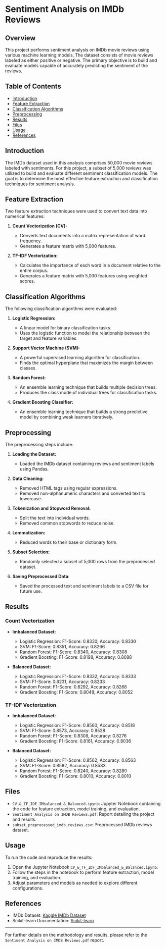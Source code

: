 # Sentiment Analysis on IMDb Reviews

## Overview
This project performs sentiment analysis on IMDb movie reviews using various machine learning models. The dataset consists of movie reviews labeled as either positive or negative. The primary objective is to build and evaluate models capable of accurately predicting the sentiment of the reviews.

## Table of Contents
- [Introduction](#introduction)
- [Feature Extraction](#feature-extraction)
- [Classification Algorithms](#classification-algorithms)
- [Preprocessing](#preprocessing)
- [Results](#results)
- [Files](#files)
- [Usage](#usage)
- [References](#references)

## Introduction
The IMDb dataset used in this analysis comprises 50,000 movie reviews labeled with sentiments. For this project, a subset of 5,000 reviews was utilized to build and evaluate different sentiment classification models. The goal is to determine the most effective feature extraction and classification techniques for sentiment analysis.

## Feature Extraction
Two feature extraction techniques were used to convert text data into numerical features:
1. **Count Vectorization (CV):**
   - Converts text documents into a matrix representation of word frequency.
   - Generates a feature matrix with 5,000 features.

2. **TF-IDF Vectorization:**
   - Calculates the importance of each word in a document relative to the entire corpus.
   - Generates a feature matrix with 5,000 features using weighted scores.

## Classification Algorithms
The following classification algorithms were evaluated:
1. **Logistic Regression:**
   - A linear model for binary classification tasks.
   - Uses the logistic function to model the relationship between the target and feature variables.

2. **Support Vector Machine (SVM):**
   - A powerful supervised learning algorithm for classification.
   - Finds the optimal hyperplane that maximizes the margin between classes.

3. **Random Forest:**
   - An ensemble learning technique that builds multiple decision trees.
   - Produces the class mode of individual trees for classification tasks.

4. **Gradient Boosting Classifier:**
   - An ensemble learning technique that builds a strong predictive model by combining weak learners iteratively.

## Preprocessing
The preprocessing steps include:
1. **Loading the Dataset:**
   - Loaded the IMDb dataset containing reviews and sentiment labels using Pandas.
   
2. **Data Cleaning:**
   - Removed HTML tags using regular expressions.
   - Removed non-alphanumeric characters and converted text to lowercase.
   
3. **Tokenization and Stopword Removal:**
   - Split the text into individual words.
   - Removed common stopwords to reduce noise.
   
4. **Lemmatization:**
   - Reduced words to their base or dictionary form.
   
5. **Subset Selection:**
   - Randomly selected a subset of 5,000 rows from the preprocessed dataset.
   
6. **Saving Preprocessed Data:**
   - Saved the processed text and sentiment labels to a CSV file for future use.

## Results
### Count Vectorization
- **Imbalanced Dataset:**
  - Logistic Regression: F1-Score: 0.8330, Accuracy: 0.8330
  - SVM: F1-Score: 0.8351, Accuracy: 0.8266
  - Random Forest: F1-Score: 0.8340, Accuracy: 0.8308
  - Gradient Boosting: F1-Score: 0.8198, Accuracy: 0.8088
  
- **Balanced Dataset:**
  - Logistic Regression: F1-Score: 0.8332, Accuracy: 0.8333
  - SVM: F1-Score: 0.8231, Accuracy: 0.8233
  - Random Forest: F1-Score: 0.8292, Accuracy: 0.8268
  - Gradient Boosting: F1-Score: 0.8048, Accuracy: 0.8052

### TF-IDF Vectorization
- **Imbalanced Dataset:**
  - Logistic Regression: F1-Score: 0.8560, Accuracy: 0.8518
  - SVM: F1-Score: 0.8573, Accuracy: 0.8528
  - Random Forest: F1-Score: 0.8308, Accuracy: 0.8276
  - Gradient Boosting: F1-Score: 0.8161, Accuracy: 0.8036
  
- **Balanced Dataset:**
  - Logistic Regression: F1-Score: 0.8562, Accuracy: 0.8563
  - SVM: F1-Score: 0.8582, Accuracy: 0.8583
  - Random Forest: F1-Score: 0.8240, Accuracy: 0.8280
  - Gradient Boosting: F1-Score: 0.8010, Accuracy: 0.8010

## Files
- `CV_&_TF_IDF_IMbalanced_&_Balanced.ipynb`: Jupyter Notebook containing the code for feature extraction, model training, and evaluation.
- `Sentiment Analysis on IMDB Reviews.pdf`: Report detailing the project and results.
- `subset_preprocessed_imdb_reviews.csv`: Preprocessed IMDb reviews dataset.

## Usage
To run the code and reproduce the results:
1. Open the Jupyter Notebook `CV_&_TF_IDF_IMbalanced_&_Balanced.ipynb`.
2. Follow the steps in the notebook to perform feature extraction, model training, and evaluation.
3. Adjust parameters and models as needed to explore different configurations.

## References
- IMDb Dataset: [Kaggle IMDb Dataset](https://www.kaggle.com/datasets/lakshmi25npathi/imdb-dataset-of-50k-movie-reviews/data)
- Scikit-learn Documentation: [Scikit-learn](https://scikit-learn.org/stable/)

---

For further details on the methodology and results, please refer to the `Sentiment Analysis on IMDB Reviews.pdf` report.
